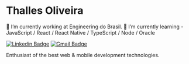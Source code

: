 # Thalles Oliveira

🔭 I’m currently working at Engineering do Brasil.
🌱 I’m currently learning - JavaScript / React / React Native / TypeScript / Node / Oracle

[![Linkedin Badge](https://img.shields.io/badge/-Thalles%20Oliveira-6633cc?style=flat-square&logo=Linkedin&logoColor=white&link=https://www.linkedin.com/in/thalles-oliveira-263b311b9/)](https://www.linkedin.com/in/thalles-oliveira-263b311b9/) 
[![Gmail Badge](https://img.shields.io/badge/-thalles3br@gmail.com-6633cc?style=flat-square&logo=Gmail&logoColor=white&link=mailto:thalles3br@gmail.com)](mailto:thalles3br@gmail.com)

Enthusiast of the best web & mobile development technologies.

